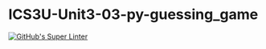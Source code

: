 # ICS3U-Unit3-03-py-guessing_game

[![GitHub's Super Linter](https://github.com/Rohnin-Barrette/ICS3U-Unit3-03-py-guessing_game/workflows/GitHub's%20Super%20Linter/badge.svg)](https://github.com/Rohnin-Barrette/ICS3U-Unit3-03-py-guessing_game/actions)
